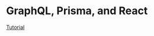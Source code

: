 # GraphQL, Prisma, and React

[Tutorial](https://www.prisma.io/blog/series/e2e-typesafety-graphql-react-yiw81oBkun)
